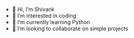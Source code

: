 - 👋 Hi, I’m Shivank
- 👀 I’m interested in coding
- 🌱 I’m currently learning Python
- 💞️ I’m looking to collaborate on simple projects
